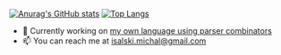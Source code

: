 [![Anurag's GitHub stats](https://github-readme-stats.vercel.app/api?username=michalusio&count_private=true&line_height=40&show_icons=true&theme=vue-dark)](https://github.com/anuraghazra/github-readme-stats)
[![Top Langs](https://github-readme-stats.vercel.app/api/top-langs/?username=michalusio&theme=vue-dark)](https://github.com/anuraghazra/github-readme-stats)

- 🔭 Currently working on [my own language using parser combinators](https://github.com/michalusio/Parser)
- 📫 You can reach me at [isalski.michal@gmail.com](mailto:isalski.michal@gmail.com?subject=[GitHub]%20Reaching%20Out)

